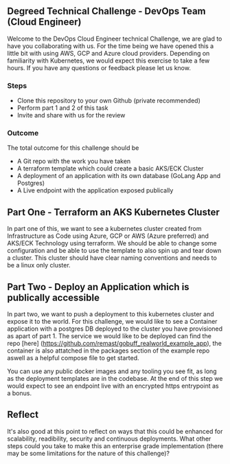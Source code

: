 ## Degreed Technical Challenge - DevOps Team (Cloud Engineer)

Welcome to the DevOps Cloud Engineer technical Challenge, we are glad to have you collaborating with us. For the time being we have opened this a little bit with using AWS, GCP and Azure cloud providers. Depending on familiarity with Kubernetes, we would expect this exercise to take a few hours. If you have any questions or feedback please let us know.

### Steps
 - Clone this repository to your own Github (private recommended)
 - Perform part 1 and 2 of this task
 - Invite and share with us for the review

### Outcome

The total outcome for this challenge should be 
 - A Git repo with the work you have taken
 - A terraform template which could create a basic AKS/ECK Cluster
 - A deployment of an application with its own database (GoLang App and Postgres)
 - A Live endpoint with the application exposed publically

## Part One - Terraform an AKS Kubernetes Cluster

In part one of this, we want to see a kubernetes cluster created from Infrastructure as Code using Azure, GCP or AWS (Azure preferred) and AKS/ECK Technology using terraform. We should be able to change some configuration and be able to use the template to also spin up and tear down a cluster. This cluster should have clear naming conventions and needs to be a linux only cluster.

## Part Two - Deploy an Application which is publically accessible

In part two, we want to push a deployment to this kubernetes cluster and expose it to the world. For this challenge, we would like to see a Container application with a postgres DB deployed to the cluster you have provisioned as apart of part 1. The service we would like to be deployed can find the repo [here] (https://github.com/remast/gobuff_realworld_example_app), the container is also attatched in the packages section of the example repo aswell as a helpful compose file to get started.

You can use any public docker images and any tooling you see fit, as long as the deployment templates are in the codebase. At the end of this step we would expect to see an endpoint live with an encrypted https entrypoint as a bonus.

## Reflect

It's also good at this point to reflect on ways that this could be enhanced for scalability, readibility, security and continuous deployments. What other steps could you take to make this an enterprise grade implementation (there may be some limitations for the nature of this challenge)?
